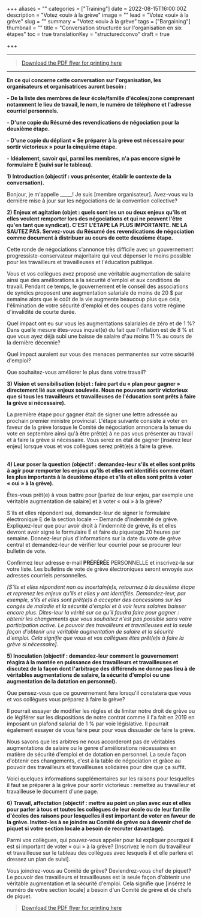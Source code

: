 +++
aliases = ""
categories = ["Training"]
date = 2022-08-15T16:00:00Z
description = "Votez «oui» à la grève"
image = ""
lead = "Votez «oui» à la grève"
slug = ""
summary = "Votez «oui» à la grève"
tags = ["Bargaining"]
thumbnail = ""
title = "Conversation structurée sur l'organisation en six étapes"
toc = true
translationKey = "structuredconvo"
draft = true

+++

--- 
> [Download the PDF flyer for printing here](/img/OSBCU_6_Step_Structured_Organizing_Conversation_Vote_Yes_in_Strike_Vote_FR_2022_08_15.docx)

---
**En ce qui concerne cette conversation sur l\'organisation, les
organisateurs et organisatrices auront besoin :**

**- De la liste des membres de leur école/famille d\'écoles/zone
comprenant notamment le lieu de travail, le nom, le numéro de téléphone
et l\'adresse courriel personnels.**

**- D'une copie du Résumé des revendications de négociation pour la
deuxième étape.**

**- D'une copie du dépliant « Se préparer à la grève est nécessaire pour
sortir victorieux » pour la cinquième étape.**

**- Idéalement, savoir qui, parmi les membres, n\'a pas encore signé le
formulaire E (suivi sur le tableau).**

**1) Introduction (objectif : vous présenter, établir le contexte de la
conversation).**

Bonjour, je m\'appelle \_\_\_\_\_! Je suis \[membre organisateur\].
Avez-vous vu la dernière mise à jour sur les négociations de la
convention collective?

**2) Enjeux et agitation (objet : quels sont les un ou deux enjeux
qu\'ils et elles veulent remporter lors des négociations et qui ne
peuvent l'être qu\'en tant que syndicat). C'EST L\'ÉTAPE LA PLUS
IMPORTANTE. NE LA SAUTEZ PAS. Servez-vous du Résumé des revendications
de négociation comme document à distribuer au cours de cette deuxième
étape.**

Cette ronde de négociations s'annonce très difficile avec un
gouvernement progressiste-conservateur majoritaire qui veut dépenser le
moins possible pour les travailleurs et travailleuses et l\'éducation
publique.

Vous et vos collègues avez proposé une véritable augmentation de salaire
ainsi que des améliorations à la sécurité d\'emploi et aux conditions de
travail. Pendant ce temps, le gouvernement et le conseil des
associations de syndics proposent une augmentation salariale de moins de
20 \$ par semaine alors que le coût de la vie augmente beaucoup plus que
cela, l'élimination de votre sécurité d'emploi et des coupes dans votre
régime d'invalidité de courte durée.

Quel impact ont eu sur vous les augmentations salariales de zéro et de
1 %? Dans quelle mesure êtes-vous inquiet(e) du fait que l\'inflation
est de 8 % et que vous ayez déjà subi une baisse de salaire d\'au moins
11 % au cours de la dernière décennie?

Quel impact auraient sur vous des menaces permanentes sur votre sécurité
d\'emploi?

Que souhaitez-vous améliorer le plus dans votre travail?

**3) Vision et sensibilisation (objet : faire part du « plan pour
gagner » directement lié aux enjeux soulevés. Nous ne pouvons sortir
victorieux que si tous les travailleurs et travailleuses de l\'éducation
sont prêts à faire la grève si nécessaire).**

La première étape pour gagner était de signer une lettre adressée au
prochain premier ministre provincial. L'étape suivante consiste à voter
en faveur de la grève lorsque le Comité de négociation annoncera la
tenue du vote en septembre ainsi qu'à être prêt(e) à ne pas vous
présenter au travail et à faire la grève si nécessaire. Vous serez en
état de gagner \[insérez leur enjeu\] lorsque vous et vos collègues
serez prêt(e)s à faire la grève.

**\
4) Leur poser la question (objectif : demandez-leur s'ils et elles sont
prêts à agir pour remporter les enjeux qu'ils et elles ont identifiés
comme étant les plus importants à la deuxième étape et s'ils et elles
sont prêts à voter « oui » à la grève).**

Êtes-vous prêt(e) à vous battre pour \[parlez de leur enjeu, par exemple
une véritable augmentation de salaire\] et à voter « oui » à la grève?

S\'ils et elles répondent oui, demandez-leur de signer le formulaire
électronique E de la section locale -- Demande d\'indemnité de grève.
Expliquez-leur que pour avoir droit à l\'indemnité de grève, ils et
elles devront avoir signé le formulaire E et faire du piquetage 20
heures par semaine. Donnez-leur plus d\'informations sur la date du vote
de grève central et demandez-leur de vérifier leur courriel pour se
procurer leur bulletin de vote.

Confirmez leur adresse e-mail **PRÉFÉRÉE** PERSONNELLE et inscrivez-la
sur votre liste. Les bulletins de vote de grève électroniques seront
envoyés aux adresses courriels personnelles.

*\[S\'ils et elles répondent non ou incertain(e)s, retournez à la
deuxième étape et reprenez les enjeux qu'ils et elles y ont identifiés.
Demandez-leur, par exemple, s\'ils et elles sont prêt(e)s à accepter des
concessions sur les congés de maladie et la sécurité d\'emploi et à voir
leurs salaires baisser encore plus. Dites-leur la vérité sur ce qu\'il
faudra faire pour gagner : obtenir les changements que vous souhaitez
n'est pas possible sans votre participation active. Le pouvoir des
travailleurs et travailleuses est la seule façon d'obtenir une véritable
augmentation de salaire et la sécurité d\'emploi. Cela signifie que vous
et vos collègues êtes prêt(e)s à faire la grève si nécessaire\].*

**5) Inoculation (objectif : demandez-leur comment le gouvernement
réagira à la montée en puissance des travailleurs et travailleuses et
discutez de la façon dont l\'arbitrage des différends ne donne pas lieu
à de véritables augmentations de salaire, la sécurité d\'emploi ou une
augmentation de la dotation en personnel).**

Que pensez-vous que ce gouvernement fera lorsqu\'il constatera que vous
et vos collègues vous préparez à faire la grève?

Il pourrait essayer de modifier les règles et de limiter notre droit de
grève ou de légiférer sur les dispositions de notre contrat comme il
l\'a fait en 2019 en imposant un plafond salarial de 1 % par voie
législative. Il pourrait également essayer de vous faire peur pour vous
dissuader de faire la grève.

Nous savons que les arbitres ne nous accorderont pas de véritables
augmentations de salaire ou le genre d\'améliorations nécessaires en
matière de sécurité d\'emploi et de dotation en personnel. La seule
façon d\'obtenir ces changements, c'est à la table de négociation et
grâce au pouvoir des travailleurs et travailleuses solidaires pour dire
que ça suffit.

Voici quelques informations supplémentaires sur les raisons pour
lesquelles il faut se préparer à la grève pour sortir victorieux :
remettez au travailleur et travailleuse le document d'une page.

**6) Travail, affectation (objectif : mettre au point un plan avec eux
et elles pour parler à tous et toutes les collègues de leur école ou de
leur famille d\'écoles des raisons pour lesquelles il est important de
voter en faveur de la grève. Invitez-les à se joindre au Comité de grève
ou à devenir chef de piquet si votre section locale a besoin de recruter
davantage).**

Parmi vos collègues, qui pouvez-vous appeler pour lui expliquer pourquoi
il est si important de voter « oui » à la grève? \[Inscrivez le nom du
travailleur et travailleuse sur le tableau des collègues avec lesquels
il et elle parlera et dressez un plan de suivi\].

Vous joindrez-vous au Comité de grève? Deviendrez-vous chef de piquet?
Le pouvoir des travailleurs et travailleuses est la seule façon
d\'obtenir une véritable augmentation et la sécurité d\'emploi. Cela
signifie que \[insérez le numéro de votre section locale\] a besoin
d\'un Comité de grève et de chefs de piquet.


> [Download the PDF flyer for printing here](/img/OSBCU_6_Step_Structured_Organizing_Conversation_Vote_Yes_in_Strike_Vote_FR_2022_08_15.docx)
